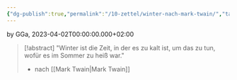 ```yaml
---
{"dg-publish":true,"permalink":"/10-zettel/winter-nach-mark-twain/","tags":["class/annotationNote"],"noteIcon":""}
---
```


by GGa, 2023-04-02T00:00:00.000+02:00 

> [!abstract] "Winter ist die Zeit, in der es zu kalt ist, um das zu tun, wofür es im Sommer zu heiß war." 
> - nach [[Mark Twain\|Mark Twain]]
 